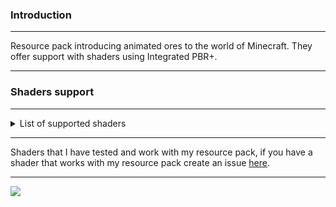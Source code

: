 ### Introduction
<hr>

Resource pack introducing animated ores to the world of Minecraft. They offer support with shaders using Integrated PBR+.
<hr>

### Shaders support
<hr>
<details>
<summary>List of supported shaders</summary>

* Chocapic13 V9 (Medium, High, Extreme, Ultra)
* Sildur's Vibrant (Medium, High, Extreme)
* BSL Original
* BSL Classic
* Complementary Reimaged
* Complementary Unbound
* Fast PBR
* Insanity
* MakeUp UltraFast
* AstraLex
* Bloop
* Ebin Resurrected
* Exposa
* Kappa
* Lux V1
* Mellow
* Noble
* Nostalgia
* Opal
* OpenShad Alpha
* Pastel Shaders
* Photon
* Solar Shaders
* UShader
* Vanilla Plus
* Voyager Shaders
</details>
<hr>

Shaders that I have tested and work with my resource pack, if you have a shader that works with my resource pack create an issue [here](https://github.com/raspberrygitq/Animated-Ore-x-IntegratedPBR/issues).
<hr>

![](https://i.imgur.com/XGS8oz4.gif)